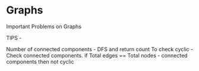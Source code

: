 # Graphs
Important Problems on Graphs

TIPS - 

Number of connected components - DFS and return count
To check cyclic                - Check connected components. if Total edges == Total nodes - connected components then not cyclic
